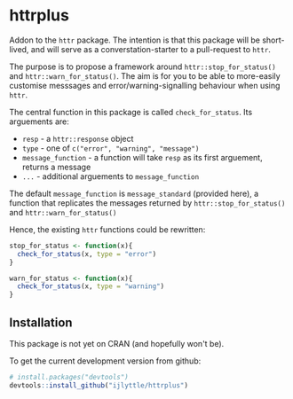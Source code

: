 # httrplus

Addon to the `httr` package. The intention is that this package will be short-lived, and will serve as a converstation-starter to a pull-request to `httr`.

The purpose is to propose a framework around `httr::stop_for_status()` and `httr::warn_for_status()`. The aim is for you to be able to more-easily customise messsages and error/warning-signalling behaviour when using `httr`.

The central function in this package is called `check_for_status`. Its arguements are:

* `resp` - a `httr::response` object
* `type` - one of `c("error", "warning", "message")`
* `message_function` - a function will take `resp` as its first arguement, returns a message
* `...` - additional arguements to `message_function`

The default `message_function` is `message_standard` (provided here), a function that replicates the messages returned by `httr::stop_for_status()` and `httr::warn_for_status()`

Hence, the existing `httr` functions could be rewritten:

```R
stop_for_status <- function(x){
  check_for_status(x, type = "error")
}

warn_for_status <- function(x){
  check_for_status(x, type = "warning")
}
```

## Installation

This package is not yet on CRAN (and hopefully won't be).

To get the current development version from github:

```R
# install.packages("devtools")
devtools::install_github("ijlyttle/httrplus")
```

